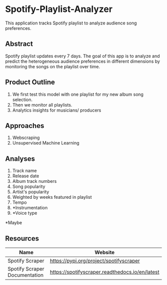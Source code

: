 # Spotify-Playlist-Analyzer
This application tracks Spotify playlist to analyze audience song preferences.

## Abstract
Spotify playlist updates every 7 days. The goal of this app is to analyze and predict the heterogeneous audience preferences in different dimensions by monitoring the songs on the playlist over time.

## Product Outline
1. We first test this model with one playlist for my new album song selection. 
2. Then we monitor all playlists.
3. Analytics insights for musicians/ producers

## Approaches
1. Webscraping
2. Unsupervised Machine Learning

## Analyses
1. Track name
2. Release date
3. Album track numbers
4. Song popularity
5. Artist's popularity
6. Weighted by weeks featured in playlist
7. Tempo
8. *Instrumentation
9. *Voice type

*Maybe

## Resources
Name | Website
------------ | -------------
Spotify Scraper | https://pypi.org/project/spotifyscraper
Spotify Scraper Documentation | https://spotifyscraper.readthedocs.io/en/latest

